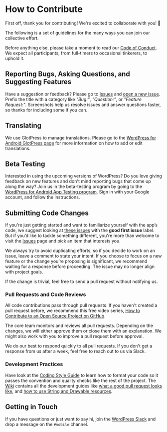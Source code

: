 # How to Contribute

First off, thank you for contributing! We're excited to collaborate with you! 🎉

The following is a set of guidelines for the many ways you can join our collective effort.

Before anything else, please take a moment to read our [Code of Conduct](CODE-OF-CONDUCT.md). We expect all participants, from full-timers to occasional tinkerers, to uphold it.

## Reporting Bugs, Asking Questions, and Suggesting Features

Have a suggestion or feedback? Please go to [Issues](https://github.com/wordpress-mobile/WordPress-Android/issues) and [open a new issue](https://github.com/wordpress-mobile/WordPress-Android/issues/new). Prefix the title with a category like _"Bug:"_, _"Question:"_, or _"Feature Request:"_. Screenshots help us resolve issues and answer questions faster, so thanks for including some if you can.

## Translating

We use GlotPress to manage translations. Please go to the [WordPress for Android GlotPress page](https://translate.wordpress.org/projects/apps/android/dev/) for more information on how to add or edit translations.

## Beta Testing

Interested in using the upcoming versions of WordPress? Do you love giving feedback on new features and don't mind reporting bugs that come up along the way? Join us in the beta-testing program by going to the [WordPress for Android App Testing program](https://play.google.com/apps/testing/org.wordpress.android). Sign in with your Google account, and follow the instructions. 

## Submitting Code Changes

If you're just getting started and want to familiarize yourself with the app’s code, we suggest looking at [these issues](https://github.com/wordpress-mobile/WordPress-Android/issues?q=is%3Aissue+is%3Aopen+label%3A%22good+first+issue%22) with the **good first issue** label. But if you’d like to tackle something different, you're more than welcome to visit the [Issues](https://github.com/wordpress-mobile/WordPress-Android/issues) page and pick an item that interests you.

We always try to avoid duplicating efforts, so if you decide to work on an issue, leave a comment to state your intent. If you choose to focus on a new feature or the change you’re proposing is significant, we recommend waiting for a response before proceeding. The issue may no longer align with project goals.

If the change is trivial, feel free to send a pull request without notifying us.

### Pull Requests and Code Reviews

All code contributions pass through pull requests. If you haven't created a pull request before, we recommend this free video series, [How to Contribute to an Open Source Project on GitHub](https://egghead.io/courses/how-to-contribute-to-an-open-source-project-on-github). 

The core team monitors and reviews all pull requests. Depending on the changes, we will either approve them or close them with an explanation. We might also work with you to improve a pull request before approval.

We do our best to respond quickly to all pull requests. If you don't get a response from us after a week, feel free to reach out to us via Slack.

### Development Practices

Have look at the [Coding Style Guide](https://github.com/wordpress-mobile/WordPress-Android/wiki/Coding-Style) to learn how to format your code so it passes the convention and quality checks like the rest of the project. The [Wiki](https://github.com/wordpress-mobile/WordPress-Android/wiki) contains all the development guides like [what a good pull request looks like](https://github.com/wordpress-mobile/WordPress-Android/wiki/Pull-Request-Guidelines), and [how to use String and Drawable resources](https://github.com/wordpress-mobile/WordPress-Android/wiki/Using-Android-Resources).

## Getting in Touch

If you have questions or just want to say hi, join the [WordPress Slack](https://make.wordpress.org/chat/) and drop a message on the `#mobile` channel.
